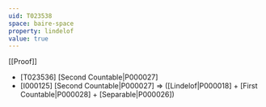 ```yaml
---
uid: T023538
space: baire-space
property: lindelof
value: true
---
```

[[Proof]]

* [T023536] [Second Countable|P000027]
* [I000125] [Second Countable|P000027] => ([Lindelof|P000018] + [First Countable|P000028] + [Separable|P000026])


